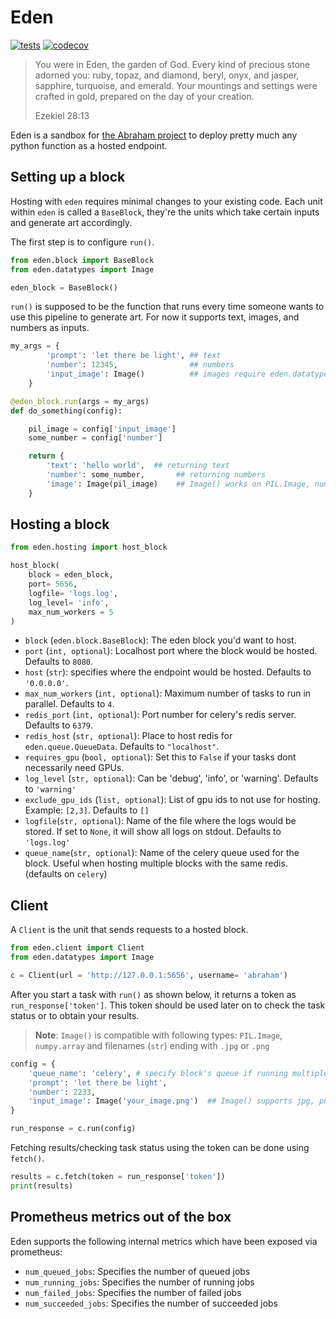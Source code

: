 # Eden

[![tests](https://github.com/abraham-ai/eden/actions/workflows/main.yml/badge.svg)](https://github.com/abraham-ai/eden/actions/workflows/main.yml)
[![codecov](https://codecov.io/gh/abraham-ai/eden/branch/master/graph/badge.svg?token=83QZRAE4XS)](https://codecov.io/gh/abraham-ai/eden)

> You were in Eden, the garden of God. Every kind of precious stone adorned you: ruby, topaz, and diamond, beryl, onyx, and jasper, sapphire, turquoise, and emerald. Your mountings and settings were crafted in gold, prepared on the day of your creation.
>
> Ezekiel 28:13

Eden is a sandbox for [the Abraham project](http://abraham.ai) to deploy pretty much any python function as a hosted endpoint.

## Setting up a block

Hosting with `eden` requires minimal changes to your existing code. Each unit within `eden` is called a `BaseBlock`, they're the units which take certain inputs and generate art accordingly.

The first step is to configure `run()`.

```python
from eden.block import BaseBlock
from eden.datatypes import Image

eden_block = BaseBlock()
```

`run()` is supposed to be the function that runs every time someone wants to use this pipeline to generate art. For now it supports text, images, and numbers as inputs.

```python
my_args = {
        'prompt': 'let there be light', ## text
        'number': 12345,                ## numbers
        'input_image': Image()          ## images require eden.datatypes.Image()
    }

@eden_block.run(args = my_args)
def do_something(config):

    pil_image = config['input_image']
    some_number = config['number']

    return {
        'text': 'hello world',  ## returning text
        'number': some_number,       ## returning numbers
        'image': Image(pil_image)    ## Image() works on PIL.Image, numpy.array and on jpg an png files (str)
    }
```

## Hosting a block

```python
from eden.hosting import host_block

host_block(
    block = eden_block,
    port= 5656,
    logfile= 'logs.log',
    log_level= 'info',
    max_num_workers = 5
)
```

- `block` (`eden.block.BaseBlock`): The eden block you'd want to host.
- `port` (`int, optional`): Localhost port where the block would be hosted. Defaults to `8080`.
- `host` (`str`): specifies where the endpoint would be hosted. Defaults to `'0.0.0.0'`.
- `max_num_workers` (`int, optional`): Maximum number of tasks to run in parallel. Defaults to `4`.
- `redis_port` (`int, optional`): Port number for celery's redis server. Defaults to `6379`.
- `redis_host` (`str, optional`): Place to host redis for `eden.queue.QueueData`. Defaults to `"localhost"`.
- `requires_gpu` (`bool, optional`): Set this to `False` if your tasks dont necessarily need GPUs.
- `log_level` (`str, optional`): Can be 'debug', 'info', or 'warning'. Defaults to `'warning'`
- `exclude_gpu_ids` (`list, optional`): List of gpu ids to not use for hosting. Example: `[2,3]`. Defaults to `[]`
- `logfile`(`str, optional`): Name of the file where the logs would be stored. If set to `None`, it will show all logs on stdout. Defaults to `'logs.log'`
- `queue_name`(`str, optional`): Name of the celery queue used for the block. Useful when hosting multiple blocks with the same redis. (defaults on `celery`)

## Client

A `Client` is the unit that sends requests to a hosted block.

```python
from eden.client import Client
from eden.datatypes import Image

c = Client(url = 'http://127.0.0.1:5656', username= 'abraham')
```

After you start a task with `run()` as shown below, it returns a token as `run_response['token']`. This token should be used later on to check the task status or to obtain your results.

> **Note**: `Image()` is compatible with following types: `PIL.Image`, `numpy.array` and filenames (`str`) ending with `.jpg` or `.png`

```python
config = {
    'queue_name': 'celery', # specify block's queue if running multiple blocks
    'prompt': 'let there be light',
    'number': 2233,
    'input_image': Image('your_image.png')  ## Image() supports jpg, png filenames, np.array or PIL.Image
}

run_response = c.run(config)
```

Fetching results/checking task status using the token can be done using `fetch()`.

```python
results = c.fetch(token = run_response['token'])
print(results)
```

## Prometheus metrics out of the box

Eden supports the following internal metrics which have been exposed via prometheus:

* `num_queued_jobs`: Specifies the number of queued jobs
* `num_running_jobs`: Specifies the number of running jobs
* `num_failed_jobs`: Specifies the number of failed jobs
* `num_succeeded_jobs`: Specifies the number of succeeded jobs
